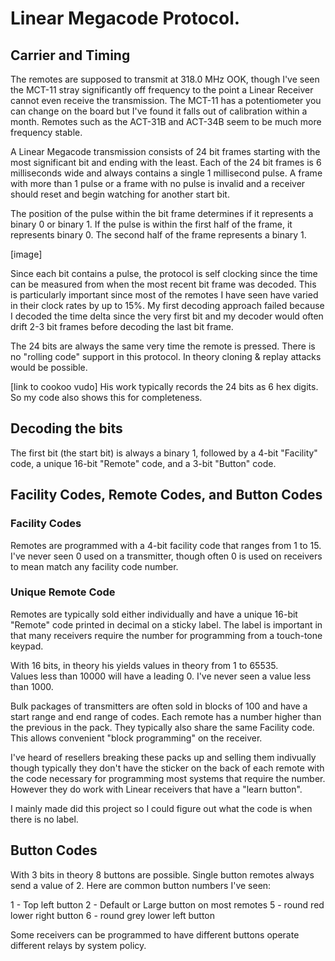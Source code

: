 # Linear Megacode Protocol.

## Carrier and Timing

The remotes are supposed to transmit at 318.0 MHz OOK, though I've seen the MCT-11 stray significantly off frequency to the point a Linear Receiver cannot even receive the transmission.  The MCT-11 has a potentiometer you can change on the board but I've found it falls out of calibration within a month.  Remotes such as the ACT-31B and ACT-34B seem to be much more frequency stable.

A Linear Megacode transmission consists of 24 bit frames starting with the most significant bit and ending with the least.  Each of the 24 bit frames is 6 milliseconds wide and always contains a single 1 millisecond pulse.  A frame with more than 1 pulse or a frame with no pulse is invalid and a receiver should reset and begin watching for another start bit.

The position of the pulse within the bit frame determines if it represents a binary 0 or binary 1.  If the pulse is within the first half of the frame, it represents binary 0.  The second half of the frame represents a binary 1.

[image]

Since each bit contains a pulse, the protocol is self clocking since the time can be measured from when the most recent bit frame was decoded.  This is particularly important since most of the remotes I have seen  have varied in their clock rates by up to 15%.  My first decoding approach failed because I decoded the time delta since the very first bit and my decoder would often drift 2-3 bit frames before decoding the last bit frame.

The 24 bits are always the same very time the remote is pressed.  There is no "rolling code" support in this protocol.  In theory cloning & replay attacks would be possible.

[link to cookoo vudo]  His work typically records the 24 bits as 6 hex digits.  So my code also shows this for completeness.

## Decoding the bits

The first bit (the start bit) is always a binary 1, followed by a 4-bit "Facility" code, a unique 16-bit "Remote" code, and a 3-bit "Button" code.

## Facility Codes, Remote Codes, and Button Codes

### Facility Codes

Remotes are programmed with a 4-bit facility code that ranges from 1 to 
15.  I've never seen 0 used on a transmitter, though often 0 is used on 
receivers to mean match any facility code number.

### Unique Remote Code
Remotes are typically sold either individually and have a unique 16-bit 
"Remote" code printed in decimal on a sticky label.  The label is 
important in that many receivers require the number for programming from 
a touch-tone keypad.

With 16 bits, in theory his yields values in theory from 1 to 65535.  
Values less than 10000 will have a leading 0.  I've never seen a value 
less than 1000.

Bulk packages of transmitters are often sold in blocks of 100 and have a 
start range and end range of codes.  Each remote has a number higher 
than the previous in the pack.  They typically also share the same 
Facility code.  This allows convenient "block programming" on the 
receiver.

I've heard of resellers breaking these packs up and selling them 
indivually though typically they don't have the sticker on the back of 
each remote with the code necessary for programming most systems that 
require the number.  However they do work with Linear receivers that 
have a "learn button".

I mainly made did this project so I could figure out what the code is 
when there is no label.


## Button Codes

With 3 bits in theory 8 buttons are possible.  Single button remotes 
always send a value of 2.  Here are common button numbers I've seen:

1 - Top left button
2 - Default or Large button on most remotes
5 - round red lower right button
6 - round grey lower left button

Some receivers can be programmed to have different buttons operate 
different relays by system policy.
